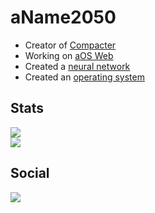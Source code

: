 # aName2050
- Creator of [Compacter](https://github.com/aname2050/compacter)
- Working on [aOS Web](https://github.com/aname2050/aos-web)
- Created a [neural network](https://github.com/aname2050/typescript-neural-network)
- Created an [operating system](https://github.com/aname2050/aos)
## Stats
<a href="https://github.com/SpikeThatMike"><img src="https://github-readme-stats.vercel.app/api?username=aName2050&show_icons=true&theme=dark&rank_icon=github"/></a>
<br />
<a href="https://github.com/SpikeThatMike"><img src="https://github-readme-stats.vercel.app/api/top-langs/?username=aName2050&theme=dark"/></a>
<br />
## Social
<a href="https://discord.com/users/733422078501322887"><img src="https://lanyard-profile-readme.vercel.app/api/733422078501322887"/></a>
